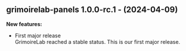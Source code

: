 ## grimoirelab-panels 1.0.0-rc.1 - (2024-04-09)

**New features:**

 * First major release\
   GrimoireLab reached a stable status. This is our first major release.

